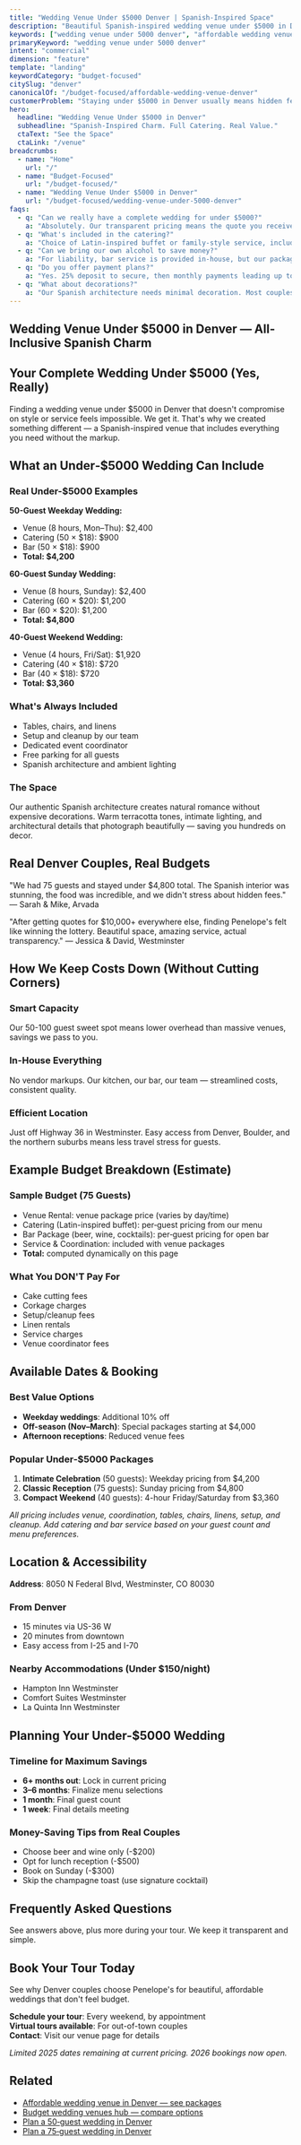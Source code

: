 ```yaml
---
title: "Wedding Venue Under $5000 Denver | Spanish-Inspired Space"
description: "Beautiful Spanish-inspired wedding venue under $5000 in Denver. Full catering, bar, and space for 50-100 guests included. Tour our Westminster venue."
keywords: ["wedding venue under 5000 denver", "affordable wedding venue denver", "budget wedding denver", "spanish-inspired venue", "westminster wedding venue"]
primaryKeyword: "wedding venue under 5000 denver"
intent: "commercial"
dimension: "feature"
template: "landing"
keywordCategory: "budget-focused"
citySlug: "denver"
canonicalOf: "/budget-focused/affordable-wedding-venue-denver"
customerProblem: "Staying under $5000 in Denver usually means hidden fees, quality doubts, and venues that don't include essentials. Couples want a real under‑$5k path without compromise."
hero:
  headline: "Wedding Venue Under $5000 in Denver"
  subheadline: "Spanish-Inspired Charm. Full Catering. Real Value."
  ctaText: "See the Space"
  ctaLink: "/venue"
breadcrumbs:
  - name: "Home"
    url: "/"
  - name: "Budget-Focused"
    url: "/budget-focused/"
  - name: "Wedding Venue Under $5000 in Denver"
    url: "/budget-focused/wedding-venue-under-5000-denver"
faqs:
  - q: "Can we really have a complete wedding for under $5000?"
    a: "Absolutely. Our transparent pricing means the quote you receive is what you'll pay. No hidden fees, no surprises."
  - q: "What's included in the catering?"
    a: "Choice of Latin-inspired buffet or family-style service, including appetizers, salads, entrees, sides, and non-alcoholic beverages."
  - q: "Can we bring our own alcohol to save money?"
    a: "For liability, bar service is provided in-house, but our packages are priced competitively with no corkage fees."
  - q: "Do you offer payment plans?"
    a: "Yes. 25% deposit to secure, then monthly payments leading up to your event."
  - q: "What about decorations?"
    a: "Our Spanish architecture needs minimal decoration. Most couples spend under $200 on personal touches."
---
```


## Wedding Venue Under $5000 in Denver — All-Inclusive Spanish Charm

## Your Complete Wedding Under $5000 (Yes, Really)

Finding a wedding venue under $5000 in Denver that doesn't compromise on style or service feels impossible. We get it. That's why we created something different — a Spanish-inspired venue that includes everything you need without the markup.

## What an Under‑$5000 Wedding Can Include

### Real Under-$5000 Examples

**50-Guest Weekday Wedding:**
- Venue (8 hours, Mon–Thu): $2,400
- Catering (50 × $18): $900
- Bar (50 × $18): $900
- **Total: $4,200**

**60-Guest Sunday Wedding:**
- Venue (8 hours, Sunday): $2,400
- Catering (60 × $20): $1,200
- Bar (60 × $20): $1,200
- **Total: $4,800**

**40-Guest Weekend Wedding:**
- Venue (4 hours, Fri/Sat): $1,920
- Catering (40 × $18): $720
- Bar (40 × $18): $720
- **Total: $3,360**

### What's Always Included
- Tables, chairs, and linens
- Setup and cleanup by our team
- Dedicated event coordinator
- Free parking for all guests
- Spanish architecture and ambient lighting

### The Space
Our authentic Spanish architecture creates natural romance without expensive decorations. Warm terracotta tones, intimate lighting, and architectural details that photograph beautifully — saving you hundreds on decor.

## Real Denver Couples, Real Budgets

"We had 75 guests and stayed under $4,800 total. The Spanish interior was stunning, the food was incredible, and we didn't stress about hidden fees." — Sarah & Mike, Arvada

"After getting quotes for $10,000+ everywhere else, finding Penelope's felt like winning the lottery. Beautiful space, amazing service, actual transparency." — Jessica & David, Westminster

## How We Keep Costs Down (Without Cutting Corners)

### Smart Capacity
Our 50-100 guest sweet spot means lower overhead than massive venues, savings we pass to you.

### In-House Everything
No vendor markups. Our kitchen, our bar, our team — streamlined costs, consistent quality.

### Efficient Location
Just off Highway 36 in Westminster. Easy access from Denver, Boulder, and the northern suburbs means less travel stress for guests.

## Example Budget Breakdown (Estimate)

### Sample Budget (75 Guests)
- Venue Rental: venue package price (varies by day/time)
- Catering (Latin-inspired buffet): per‑guest pricing from our menu
- Bar Package (beer, wine, cocktails): per‑guest pricing for open bar
- Service & Coordination: included with venue packages
- **Total:** computed dynamically on this page

### What You DON'T Pay For
- Cake cutting fees
- Corkage charges
- Setup/cleanup fees
- Linen rentals
- Service charges
- Venue coordinator fees

## Available Dates & Booking

### Best Value Options
- **Weekday weddings**: Additional 10% off
- **Off-season (Nov–March)**: Special packages starting at $4,000
- **Afternoon receptions**: Reduced venue fees

### Popular Under‑$5000 Packages
1. **Intimate Celebration** (50 guests): Weekday pricing from $4,200
2. **Classic Reception** (75 guests): Sunday pricing from $4,800  
3. **Compact Weekend** (40 guests): 4-hour Friday/Saturday from $3,360

*All pricing includes venue, coordination, tables, chairs, linens, setup, and cleanup. Add catering and bar service based on your guest count and menu preferences.*

## Location & Accessibility

**Address**: 8050 N Federal Blvd, Westminster, CO 80030

### From Denver
- 15 minutes via US-36 W
- 20 minutes from downtown
- Easy access from I-25 and I-70

### Nearby Accommodations (Under $150/night)
- Hampton Inn Westminster
- Comfort Suites Westminster
- La Quinta Inn Westminster

## Planning Your Under-$5000 Wedding

### Timeline for Maximum Savings
- **6+ months out**: Lock in current pricing
- **3–6 months**: Finalize menu selections
- **1 month**: Final guest count
- **1 week**: Final details meeting

### Money-Saving Tips from Real Couples
- Choose beer and wine only (-$200)
- Opt for lunch reception (-$500)
- Book on Sunday (-$300)
- Skip the champagne toast (use signature cocktail)

## Frequently Asked Questions

See answers above, plus more during your tour. We keep it transparent and simple.

## Book Your Tour Today

See why Denver couples choose Penelope's for beautiful, affordable weddings that don't feel budget.

**Schedule your tour**: Every weekend, by appointment  
**Virtual tours available**: For out-of-town couples  
**Contact**: Visit our venue page for details

*Limited 2025 dates remaining at current pricing. 2026 bookings now open.*

## Related

- [Affordable wedding venue in Denver — see packages](/budget-focused/affordable-wedding-venue-denver)
- [Budget wedding venues hub — compare options](/budget-focused/)
- [Plan a 50‑guest wedding in Denver](/venue/capacity/50-person-wedding-venue-denver)
- [Plan a 75‑guest wedding in Denver](/venue/capacity/75-guest-wedding-venue-denver)


